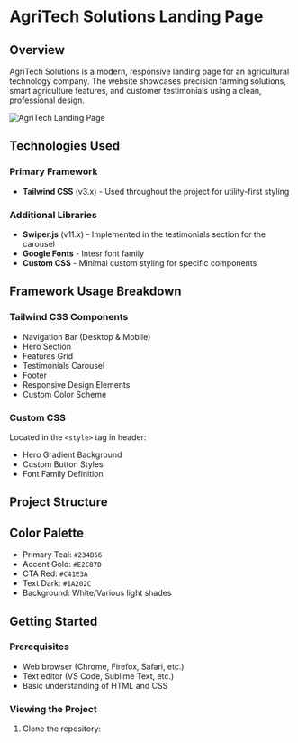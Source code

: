 # AgriTech Solutions Landing Page

## Overview
AgriTech Solutions is a modern, responsive landing page for an agricultural technology company. The website showcases precision farming solutions, smart agriculture features, and customer testimonials using a clean, professional design.

![AgriTech Landing Page](screenshot.png) <!-- Add your screenshot here -->

## Technologies Used

### Primary Framework
- **Tailwind CSS** (v3.x) - Used throughout the project for utility-first styling

### Additional Libraries
- **Swiper.js** (v11.x) - Implemented in the testimonials section for the carousel
- **Google Fonts** - Intesr font family
- **Custom CSS** - Minimal custom styling for specific components

## Framework Usage Breakdown

### Tailwind CSS Components
- Navigation Bar (Desktop & Mobile)
- Hero Section
- Features Grid
- Testimonials Carousel
- Footer
- Responsive Design Elements
- Custom Color Scheme

### Custom CSS
Located in the `<style>` tag in header:
- Hero Gradient Background
- Custom Button Styles
- Font Family Definition

## Project Structure

## Color Palette
- Primary Teal: `#234B56`
- Accent Gold: `#E2C87D`
- CTA Red: `#C41E3A`
- Text Dark: `#1A202C`
- Background: White/Various light shades

## Getting Started

### Prerequisites
- Web browser (Chrome, Firefox, Safari, etc.)
- Text editor (VS Code, Sublime Text, etc.)
- Basic understanding of HTML and CSS

### Viewing the Project
1. Clone the repository:
